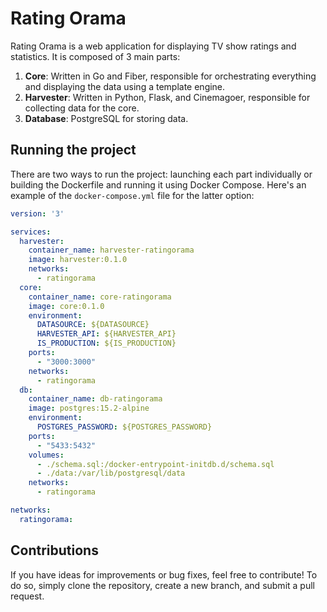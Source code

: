 # Rating Orama

Rating Orama is a web application for displaying TV show ratings and statistics. It is composed of 3 main parts:

1. **Core**: Written in Go and Fiber, responsible for orchestrating everything and displaying the data using a template engine.
2. **Harvester**: Written in Python, Flask, and Cinemagoer, responsible for collecting data for the core.
3. **Database**: PostgreSQL for storing data.

## Running the project

There are two ways to run the project: launching each part individually or building the Dockerfile and running it using Docker Compose. Here's an example of the `docker-compose.yml` file for the latter option:

```yaml
version: '3'

services:
  harvester:
    container_name: harvester-ratingorama
    image: harvester:0.1.0
    networks:
      - ratingorama
  core:
    container_name: core-ratingorama
    image: core:0.1.0
    environment:
      DATASOURCE: ${DATASOURCE}
      HARVESTER_API: ${HARVESTER_API}
      IS_PRODUCTION: ${IS_PRODUCTION}
    ports:
      - "3000:3000"
    networks:
      - ratingorama
  db:
    container_name: db-ratingorama
    image: postgres:15.2-alpine
    environment:
      POSTGRES_PASSWORD: ${POSTGRES_PASSWORD}
    ports:
      - "5433:5432"
    volumes:
      - ./schema.sql:/docker-entrypoint-initdb.d/schema.sql
      - ./data:/var/lib/postgresql/data
    networks:
      - ratingorama

networks:
  ratingorama:
```

## Contributions

If you have ideas for improvements or bug fixes, feel free to contribute! To do so, simply clone the repository, create a new branch, and submit a pull request.
